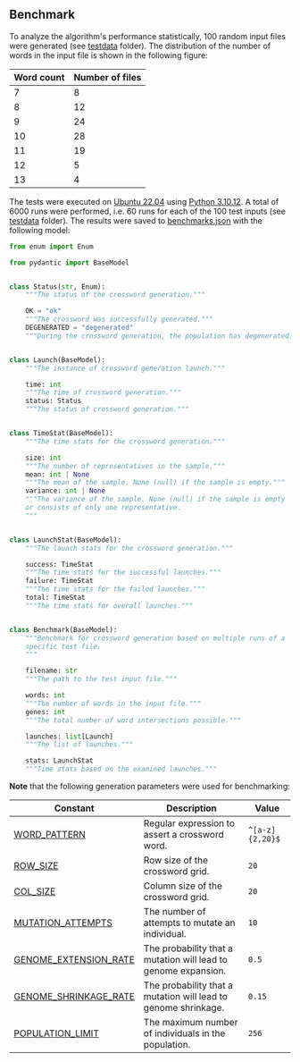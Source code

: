## Benchmark

To analyze the algorithm's performance statistically, 100 random input files
were generated (see [testdata](./testdata/) folder). The distribution of the
number of words in the input file is shown in the following figure:

| Word count | Number of files |
| ---------- | --------------- |
| 7          | 8               |
| 8          | 12              |
| 9          | 24              |
| 10         | 28              |
| 11         | 19              |
| 12         | 5               |
| 13         | 4               |

The tests were executed on [Ubuntu 22.04](https://releases.ubuntu.com/22.04/)
using [Python 3.10.12](https://www.python.org/downloads/release/python-31012/).
A total of 6000 runs were performed, i.e. 60 runs for each of the 100 test
inputs (see [testdata](./testdata/) folder). The results were saved to
[benchmarks.json](./benchmark/benchmarks.json) with the following model:

```python
from enum import Enum

from pydantic import BaseModel


class Status(str, Enum):
    """The status of the crossword generation."""

    OK = "ok"
    """The crossword was successfully generated."""
    DEGENERATED = "degenerated"
    """During the crossword generation, the population has degenerated."""


class Launch(BaseModel):
    """The instance of crossword generation launch."""

    time: int
    """The time of crossword generation."""
    status: Status
    """The status of crossword generation."""


class TimeStat(BaseModel):
    """The time stats for the crossword generation."""

    size: int
    """The number of representatives in the sample."""
    mean: int | None
    """The mean of the sample. None (null) if the sample is empty."""
    variance: int | None
    """The variance of the sample. None (null) if the sample is empty
    or consists of only one representative.
    """


class LaunchStat(BaseModel):
    """The launch stats for the crossword generation."""

    success: TimeStat
    """The time stats for the successful launches."""
    failure: TimeStat
    """The time stats for the failed launches."""
    total: TimeStat
    """The time stats for overall launches."""


class Benchmark(BaseModel):
    """Benchmark for crossword generation based on multiple runs of a
    specific test file.
    """

    filename: str
    """The path to the test input file."""

    words: int
    """The number of words in the input file."""
    genes: int
    """The total number of word intersections possible."""

    launches: list[Launch]
    """The list of launches."""

    stats: LaunchStat
    """Time stats based on the examined launches."""
```

**Note** that the following generation parameters were used for benchmarking:

| Constant                               | Description                                                    | Value           |
| -------------------------------------- | -------------------------------------------------------------- | --------------- |
| [WORD_PATTERN](./main.py#L18)          | Regular expression to assert a crossword word.                 | `^[a-z]{2,20}$` |
| [ROW_SIZE](./main.py#L21)              | Row size of the crossword grid.                                | `20`            |
| [COL_SIZE](./main.py#L23)              | Column size of the crossword grid.                             | `20`            |
| [MUTATION_ATTEMPTS](./main.py#L26)     | The number of attempts to mutate an individual.                | `10`            |
| [GENOME_EXTENSION_RATE](./main.py#L28) | The probability that a mutation will lead to genome expansion. | `0.5`           |
| [GENOME_SHRINKAGE_RATE](./main.py#L30) | The probability that a mutation will lead to genome shrinkage. | `0.15`          |
| [POPULATION_LIMIT](./main.py#L32)      | The maximum number of individuals in the population.           | `256`           |
